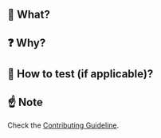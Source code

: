 ## 📝 What?

<!-- Describe what this PR does. Include any changes, new features, bug fixes, etc. -->

## ❓ Why?

<!-- Explain the reason for this change. Reference related issues, feature requests, or business needs. -->

## 🧪 How to test (if applicable)?

<!-- Provide step-by-step instructions on how to test the changes.
Include commands, UI steps, or other necessary info. -->

## ☝️ Note

Check the [Contributing Guideline](../CONTRIBUTING.md).
